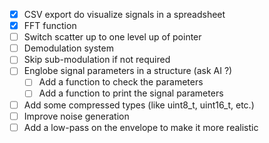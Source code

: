 - [X] CSV export do visualize signals in a spreadsheet
- [X] FFT function
- [ ] Switch scatter up to one level up of pointer
- [ ] Demodulation system
- [ ] Skip sub-modulation if not required
- [ ] Englobe signal parameters in a structure (ask AI ?)
    - [ ] Add a function to check the parameters
    - [ ] Add a function to print the signal parameters
- [ ] Add some compressed types (like uint8_t, uint16_t, etc.)
- [ ] Improve noise generation
- [ ] Add a low-pass on the envelope to make it more realistic